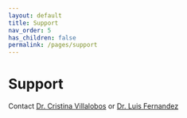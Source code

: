 ```yaml
---
layout: default
title: Support
nav_order: 5
has_children: false
permalink: /pages/support
---
```


# Support

Contact [Dr. Cristina Villalobos](mailto:cristina.villalobos@utrgv.edu) or [Dr. Luis Fernandez](mailto:luis.fernandez01@utrgv.edu)

